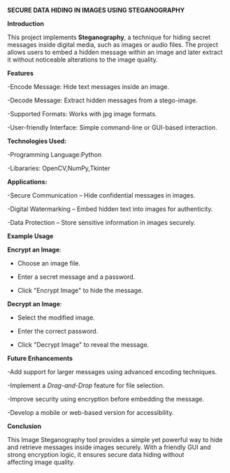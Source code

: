 **SECURE DATA HIDING IN IMAGES USING STEGANOGRAPHY**

**Introduction**

This project implements **Steganography**, a technique for hiding secret messages inside digital media, such as images or audio files. The project allows users to embed a hidden message within an image and later extract it without noticeable alterations to the image quality.


**Features**

-Encode Message: Hide text messages inside an image.

-Decode Message: Extract hidden messages from a stego-image.

-Supported Formats: Works with jpg image formats.

-User-friendly Interface: Simple command-line or GUI-based interaction.



**Technologies Used:**

-Programming Language:Python 

-Libararies: OpenCV,NumPy,Tkinter



**Applications:**  

-Secure Communication – Hide confidential messages in images.  

-Digital Watermarking – Embed hidden text into images for authenticity.  

-Data Protection – Store sensitive information in images securely.  



**Example Usage**  

**Encrypt an Image**:  

   - Choose an image file.  
   
   - Enter a secret message and a password.  
   
   - Click "Encrypt Image" to hide the message.  

**Decrypt an Image**:  
   
   - Select the modified image.  
   
   - Enter the correct password.  
   
   - Click "Decrypt Image" to reveal the message.



**Future Enhancements** 

-Add support for larger messages using advanced encoding techniques.  

-Implement a *Drag-and-Drop* feature for file selection.  

-Improve security using encryption before embedding the message.  

-Develop a mobile or web-based version for accessibility.  



**Conclusion**  

This Image Steganography tool provides a simple yet powerful way to hide and retrieve messages inside images securely. With a friendly GUI and strong encryption logic, it ensures secure data hiding without affecting image quality.
